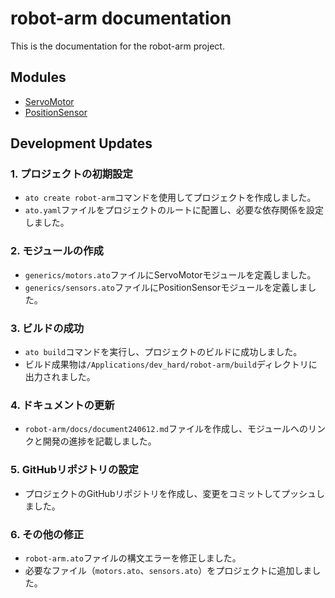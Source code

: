 # robot-arm documentation

This is the documentation for the robot-arm project.

## Modules

- [ServoMotor](../elec/src/generics/motors.ato)
- [PositionSensor](../elec/src/generics/sensors.ato)

## Development Updates

### 1. プロジェクトの初期設定

- `ato create robot-arm`コマンドを使用してプロジェクトを作成しました。
- `ato.yaml`ファイルをプロジェクトのルートに配置し、必要な依存関係を設定しました。

### 2. モジュールの作成

- `generics/motors.ato`ファイルにServoMotorモジュールを定義しました。
- `generics/sensors.ato`ファイルにPositionSensorモジュールを定義しました。

### 3. ビルドの成功

- `ato build`コマンドを実行し、プロジェクトのビルドに成功しました。
- ビルド成果物は`/Applications/dev_hard/robot-arm/build`ディレクトリに出力されました。

### 4. ドキュメントの更新

- `robot-arm/docs/document240612.md`ファイルを作成し、モジュールへのリンクと開発の進捗を記載しました。

### 5. GitHubリポジトリの設定

- プロジェクトのGitHubリポジトリを作成し、変更をコミットしてプッシュしました。

### 6. その他の修正

- `robot-arm.ato`ファイルの構文エラーを修正しました。
- 必要なファイル（`motors.ato`、`sensors.ato`）をプロジェクトに追加しました。
